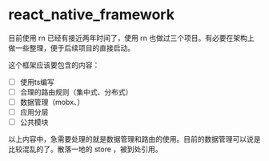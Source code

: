 # react_native_framework

目前使用 rn 已经有接近两年时间了，使用 rn 也做过三个项目。有必要在架构上做一些整理，便于后续项目的直接启动。

这个框架应该要包含的内容：

- [ ] 使用ts编写
- [ ] 合理的路由规则（集中式、分布式）
- [ ] 数据管理（mobx、）
- [ ] 应用分层
- [ ] 公共模块

以上内容中，急需要处理的就是数据管理和路由的使用。目前的数据管理可以说是比较混乱的了。散落一地的 store ，被到处引用。

